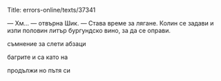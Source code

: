 Title: errors-online/texts/37341

— Хм… — отвърна Шик. — Става време за лягане. Колин се задави и изпи половин литър бургундско вино, за да се оправи.

съмнение за слети абзаци

багрите и са като на

продължи но пътя си
